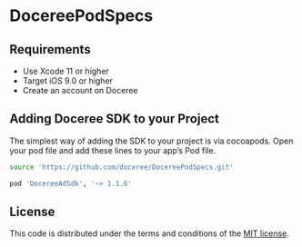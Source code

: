 # DocereePodSpecs

## Requirements
- Use Xcode 11 or higher
- Target iOS 9.0 or higher
- Create an account on Doceree

## Adding Doceree SDK to your Project
The simplest way of adding the SDK to your project is via cocoapods. Open your pod file and add these lines to your app’s Pod file. 
```sh
source 'https://github.com/doceree/DocereePodSpecs.git'
```

```sh
pod 'DocereeAdSdk', '~> 1.1.6'
```


## License
This code is distributed under the terms and conditions of the [MIT license](https://github.com/doceree/ios-sdk/blob/master/MIT%20License).
